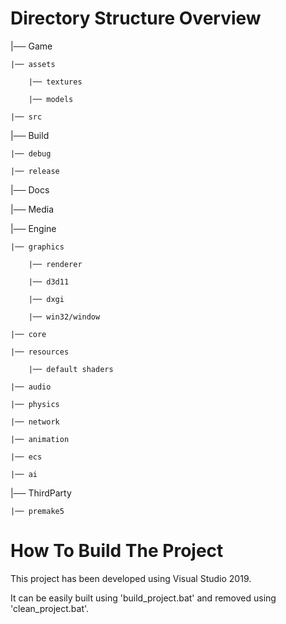 # Directory Structure Overview

|── Game

    |── assets
    
        |── textures
        
        |── models
            
    |── src
    
|── Build

    |── debug
    
    |── release
    
|── Docs

|── Media
    
|── Engine

    |── graphics
    
        |── renderer
        
        |── d3d11
        
        |── dxgi
        
        |── win32/window
        
    |── core
    
    |── resources
    
        |── default shaders
        
    |── audio
    
    |── physics
    
    |── network
    
    |── animation
    
    |── ecs
    
    |── ai
        
|── ThirdParty

    |── premake5
       
   
# How To Build The Project

This project has been developed using Visual Studio 2019. 

It can be easily built using 'build_project.bat' and removed using 'clean_project.bat'.
